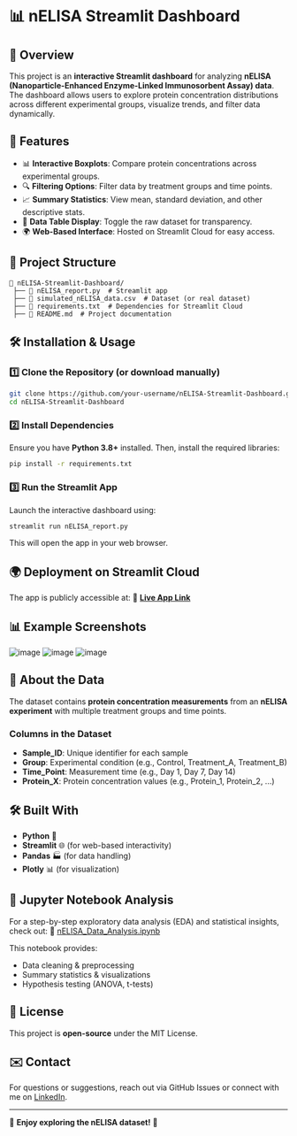 # 📊 nELISA Streamlit Dashboard

## 🔬 Overview
This project is an **interactive Streamlit dashboard** for analyzing **nELISA (Nanoparticle-Enhanced Enzyme-Linked Immunosorbent Assay) data**. The dashboard allows users to explore protein concentration distributions across different experimental groups, visualize trends, and filter data dynamically.

## 🚀 Features
- 📊 **Interactive Boxplots**: Compare protein concentrations across experimental groups.
- 🔍 **Filtering Options**: Filter data by treatment groups and time points.
- 📈 **Summary Statistics**: View mean, standard deviation, and other descriptive stats.
- 📂 **Data Table Display**: Toggle the raw dataset for transparency.
- 🌍 **Web-Based Interface**: Hosted on Streamlit Cloud for easy access.

## 📁 Project Structure
```
📂 nELISA-Streamlit-Dashboard/
 ├── 📄 nELISA_report.py  # Streamlit app
 ├── 📄 simulated_nELISA_data.csv  # Dataset (or real dataset)
 ├── 📄 requirements.txt  # Dependencies for Streamlit Cloud
 ├── 📄 README.md  # Project documentation
```

## 🛠️ Installation & Usage
### 1️⃣ **Clone the Repository** (or download manually)
```bash
git clone https://github.com/your-username/nELISA-Streamlit-Dashboard.git
cd nELISA-Streamlit-Dashboard
```

### 2️⃣ **Install Dependencies**
Ensure you have **Python 3.8+** installed. Then, install the required libraries:
```bash
pip install -r requirements.txt
```

### 3️⃣ **Run the Streamlit App**
Launch the interactive dashboard using:
```bash
streamlit run nELISA_report.py
```
This will open the app in your web browser.

## 🌍 Deployment on Streamlit Cloud
The app is publicly accessible at:
🔗 **[Live App Link](https://https://nelisareportpy-ntycjsyqxb6brsua7k6gek.streamlit.app/)**

## 📊 Example Screenshots

![image](https://github.com/user-attachments/assets/1fcb1baf-b977-404a-b7a9-ef3e0b1b763d)
![image](https://github.com/user-attachments/assets/93190766-e321-4a51-8768-222ca18bcb45)
![image](https://github.com/user-attachments/assets/60b7ac1e-013b-42be-b294-1c2254573cd9)


## 📌 About the Data
The dataset contains **protein concentration measurements** from an **nELISA experiment** with multiple treatment groups and time points.

### **Columns in the Dataset**
- **Sample_ID**: Unique identifier for each sample
- **Group**: Experimental condition (e.g., Control, Treatment_A, Treatment_B)
- **Time_Point**: Measurement time (e.g., Day 1, Day 7, Day 14)
- **Protein_X**: Protein concentration values (e.g., Protein_1, Protein_2, ...)

## 🛠️ Built With
- **Python** 🐍
- **Streamlit** 🌐 (for web-based interactivity)
- **Pandas** 🏭 (for data handling)
- **Plotly** 📊 (for visualization)

## 📓 Jupyter Notebook Analysis
For a step-by-step exploratory data analysis (EDA) and statistical insights, check out:
🔗 [nELISA_Data_Analysis.ipynb](./nELISA_Data_Analysis.ipynb)

This notebook provides:
- Data cleaning & preprocessing
- Summary statistics & visualizations
- Hypothesis testing (ANOVA, t-tests)


## 📜 License
This project is **open-source** under the MIT License.

## ✉️ Contact
For questions or suggestions, reach out via GitHub Issues or connect with me on [LinkedIn](https://www.linkedin.com/in/janessa-clark-reed-els-aab-413263111).

---

🚀 **Enjoy exploring the nELISA dataset!** 🔬

